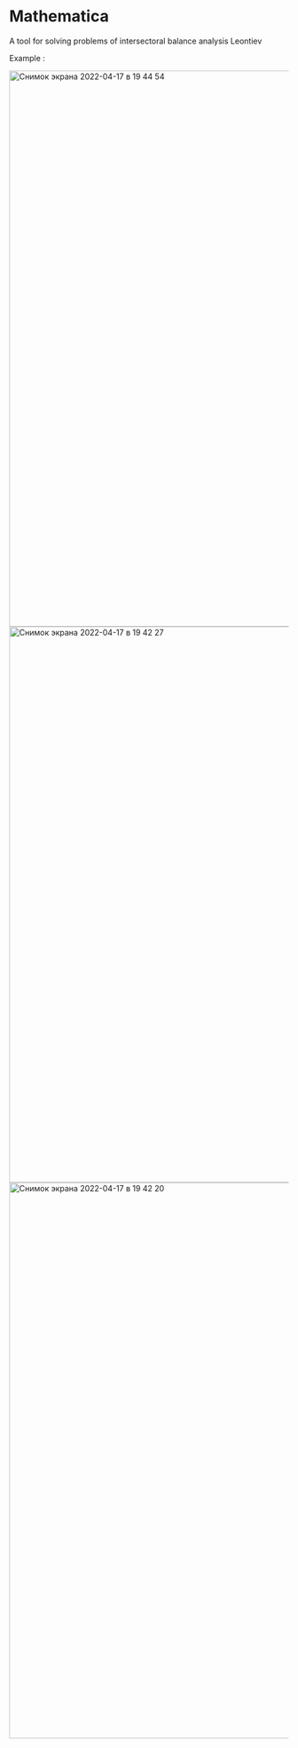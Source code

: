 # Mathematica

A tool for solving problems of intersectoral balance analysis Leontiev

Example :

<img width="1002" alt="Снимок экрана 2022-04-17 в 19 44 54" src="https://user-images.githubusercontent.com/29304518/163724480-6ba32257-9bf0-45f6-bcbe-858139a0e382.png">

<img width="1002" alt="Снимок экрана 2022-04-17 в 19 42 27" src="https://user-images.githubusercontent.com/29304518/163724484-ff94226c-2e37-4f47-b8ee-2eb81a117afe.png">


<img width="1002" alt="Снимок экрана 2022-04-17 в 19 42 20" src="https://user-images.githubusercontent.com/29304518/163724491-54e5b9fa-c8d2-4bf8-9189-da43e4aaecce.png">
